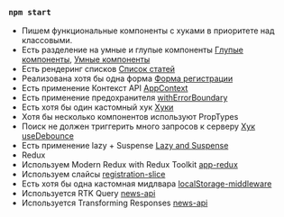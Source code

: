 ### `npm start`

- Пишем функциональные компоненты c хуками в приоритете над классовыми.
- Есть разделение на умные и глупые компоненты [Глупые компоненты](https://github.com/AndrewVLG/News-room-app/tree/main/src/entities), [Умные компоненты](https://github.com/AndrewVLG/News-room-app/tree/main/src/features)
- Есть рендеринг списков [Список статей](https://github.com/AndrewVLG/News-room-app/blob/main/src/widgets/top-headlines/top-headlines.tsx)
- Реализована хотя бы одна форма [Форма регистрации](https://github.com/AndrewVLG/News-room-app/blob/main/src/features/registration/index.tsx)
- Есть применение Контекст API [AppContext](https://github.com/AndrewVLG/News-room-app/blob/main/src/app/index.tsx)
- Есть применение предохранителя [withErrorBoundary](https://github.com/AndrewVLG/News-room-app/blob/main/src/app/index.tsx)
- Есть хотя бы один кастомный хук [Хуки](https://github.com/AndrewVLG/News-room-app/tree/main/src/shared/hooks)
- Хотя бы несколько компонентов используют PropTypes 
- Поиск не должен триггерить много запросов к серверу [Хук useDebounce](https://github.com/AndrewVLG/News-room-app/blob/main/src/shared/hooks/use-debounce.ts)
- Есть применение lazy + Suspense [Lazy and Suspense](https://github.com/AndrewVLG/News-room-app/blob/main/src/app/app-routing/index.tsx)
- Redux
- Используем Modern Redux with Redux Toolkit [app-redux](https://github.com/AndrewVLG/News-room-app/blob/main/src/app/app-redux/index.ts)
- Используем слайсы [registration-slice](https://github.com/AndrewVLG/News-room-app/blob/main/src/features/registration/model/registration-slice.ts)
- Есть хотя бы одна кастомная мидлвара [localStorage-middleware](https://github.com/AndrewVLG/News-room-app/blob/main/src/app/app-redux/middleware/local-storage-middleware.ts)
- Используется RTK Query [news-api](https://github.com/AndrewVLG/News-room-app/blob/main/src/shared/api/news-api.ts)
- Используется Transforming Responses [news-api](https://github.com/AndrewVLG/News-room-app/blob/main/src/shared/api/news-api.ts)
